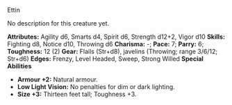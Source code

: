 Ettin

No description for this creature yet.

**Attributes:** Agility d6, Smarts d4, Spirit d6, Strength d12+2, Vigor
d10
**Skills:** Fighting d8, Notice d10, Throwing d6
**Charisma:** -; **Pace:** 7; **Parry:** 6; **Toughness:** 12 (2)
**Gear:** Flails (Str+d8), javelins (Throwing; range 3/6/12; Str+d6)
**Edges:** Frenzy, Level Headed, Sweep, Strong Willed
**Special Abilities**
- **Armour +2:** Natural armour.
- **Low Light Vision:** No penalties for dim or dark lighting.
- **Size +3:** Thirteen feet tall; Toughness +3.

